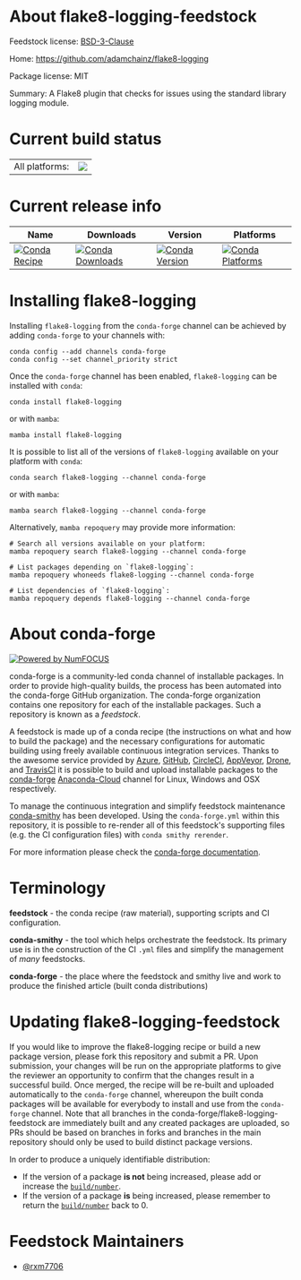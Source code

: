 About flake8-logging-feedstock
==============================

Feedstock license: [BSD-3-Clause](https://github.com/conda-forge/flake8-logging-feedstock/blob/main/LICENSE.txt)

Home: https://github.com/adamchainz/flake8-logging

Package license: MIT

Summary: A Flake8 plugin that checks for issues using the standard library logging module.

Current build status
====================


<table><tr><td>All platforms:</td>
    <td>
      <a href="https://dev.azure.com/conda-forge/feedstock-builds/_build/latest?definitionId=20310&branchName=main">
        <img src="https://dev.azure.com/conda-forge/feedstock-builds/_apis/build/status/flake8-logging-feedstock?branchName=main">
      </a>
    </td>
  </tr>
</table>

Current release info
====================

| Name | Downloads | Version | Platforms |
| --- | --- | --- | --- |
| [![Conda Recipe](https://img.shields.io/badge/recipe-flake8--logging-green.svg)](https://anaconda.org/conda-forge/flake8-logging) | [![Conda Downloads](https://img.shields.io/conda/dn/conda-forge/flake8-logging.svg)](https://anaconda.org/conda-forge/flake8-logging) | [![Conda Version](https://img.shields.io/conda/vn/conda-forge/flake8-logging.svg)](https://anaconda.org/conda-forge/flake8-logging) | [![Conda Platforms](https://img.shields.io/conda/pn/conda-forge/flake8-logging.svg)](https://anaconda.org/conda-forge/flake8-logging) |

Installing flake8-logging
=========================

Installing `flake8-logging` from the `conda-forge` channel can be achieved by adding `conda-forge` to your channels with:

```
conda config --add channels conda-forge
conda config --set channel_priority strict
```

Once the `conda-forge` channel has been enabled, `flake8-logging` can be installed with `conda`:

```
conda install flake8-logging
```

or with `mamba`:

```
mamba install flake8-logging
```

It is possible to list all of the versions of `flake8-logging` available on your platform with `conda`:

```
conda search flake8-logging --channel conda-forge
```

or with `mamba`:

```
mamba search flake8-logging --channel conda-forge
```

Alternatively, `mamba repoquery` may provide more information:

```
# Search all versions available on your platform:
mamba repoquery search flake8-logging --channel conda-forge

# List packages depending on `flake8-logging`:
mamba repoquery whoneeds flake8-logging --channel conda-forge

# List dependencies of `flake8-logging`:
mamba repoquery depends flake8-logging --channel conda-forge
```


About conda-forge
=================

[![Powered by
NumFOCUS](https://img.shields.io/badge/powered%20by-NumFOCUS-orange.svg?style=flat&colorA=E1523D&colorB=007D8A)](https://numfocus.org)

conda-forge is a community-led conda channel of installable packages.
In order to provide high-quality builds, the process has been automated into the
conda-forge GitHub organization. The conda-forge organization contains one repository
for each of the installable packages. Such a repository is known as a *feedstock*.

A feedstock is made up of a conda recipe (the instructions on what and how to build
the package) and the necessary configurations for automatic building using freely
available continuous integration services. Thanks to the awesome service provided by
[Azure](https://azure.microsoft.com/en-us/services/devops/), [GitHub](https://github.com/),
[CircleCI](https://circleci.com/), [AppVeyor](https://www.appveyor.com/),
[Drone](https://cloud.drone.io/welcome), and [TravisCI](https://travis-ci.com/)
it is possible to build and upload installable packages to the
[conda-forge](https://anaconda.org/conda-forge) [Anaconda-Cloud](https://anaconda.org/)
channel for Linux, Windows and OSX respectively.

To manage the continuous integration and simplify feedstock maintenance
[conda-smithy](https://github.com/conda-forge/conda-smithy) has been developed.
Using the ``conda-forge.yml`` within this repository, it is possible to re-render all of
this feedstock's supporting files (e.g. the CI configuration files) with ``conda smithy rerender``.

For more information please check the [conda-forge documentation](https://conda-forge.org/docs/).

Terminology
===========

**feedstock** - the conda recipe (raw material), supporting scripts and CI configuration.

**conda-smithy** - the tool which helps orchestrate the feedstock.
                   Its primary use is in the construction of the CI ``.yml`` files
                   and simplify the management of *many* feedstocks.

**conda-forge** - the place where the feedstock and smithy live and work to
                  produce the finished article (built conda distributions)


Updating flake8-logging-feedstock
=================================

If you would like to improve the flake8-logging recipe or build a new
package version, please fork this repository and submit a PR. Upon submission,
your changes will be run on the appropriate platforms to give the reviewer an
opportunity to confirm that the changes result in a successful build. Once
merged, the recipe will be re-built and uploaded automatically to the
`conda-forge` channel, whereupon the built conda packages will be available for
everybody to install and use from the `conda-forge` channel.
Note that all branches in the conda-forge/flake8-logging-feedstock are
immediately built and any created packages are uploaded, so PRs should be based
on branches in forks and branches in the main repository should only be used to
build distinct package versions.

In order to produce a uniquely identifiable distribution:
 * If the version of a package **is not** being increased, please add or increase
   the [``build/number``](https://docs.conda.io/projects/conda-build/en/latest/resources/define-metadata.html#build-number-and-string).
 * If the version of a package **is** being increased, please remember to return
   the [``build/number``](https://docs.conda.io/projects/conda-build/en/latest/resources/define-metadata.html#build-number-and-string)
   back to 0.

Feedstock Maintainers
=====================

* [@rxm7706](https://github.com/rxm7706/)

